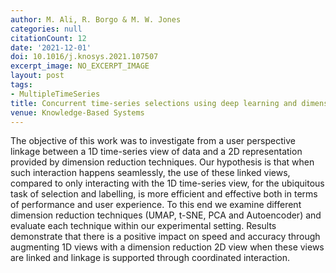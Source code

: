 ```yaml
---
author: M. Ali, R. Borgo & M. W. Jones
categories: null
citationCount: 12
date: '2021-12-01'
doi: 10.1016/j.knosys.2021.107507
excerpt_image: NO_EXCERPT_IMAGE
layout: post
tags:
- MultipleTimeSeries
title: Concurrent time-series selections using deep learning and dimension reduction
venue: Knowledge-Based Systems
---
```

The objective of this work was to investigate from a user perspective linkage between a 1D time-series view of data and a 2D representation provided by dimension reduction techniques. Our hypothesis is that when such interaction happens seamlessly, the use of these linked views, compared to only interacting with the 1D time-series view, for the ubiquitous task of selection and labelling, is more efficient and effective both in terms of performance and user experience. To this end we examine different dimension reduction techniques (UMAP, t-SNE, PCA and Autoencoder) and evaluate each technique within our experimental setting. Results demonstrate that there is a positive impact on speed and accuracy through augmenting 1D views with a dimension reduction 2D view when these views are linked and linkage is supported through coordinated interaction.
